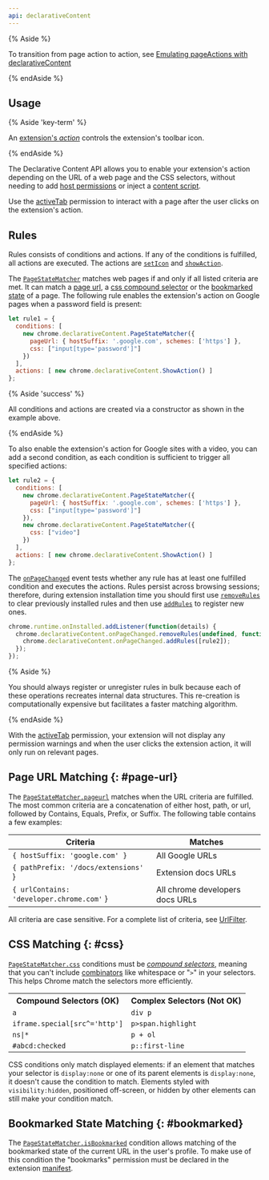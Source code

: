```yaml
---
api: declarativeContent
---
```


{% Aside %}

To transition from page action to action, see [Emulating pageActions with
declarativeContent][emulating-page-actions]

{% endAside %}

## Usage

{% Aside 'key-term' %}

An [extension's _action_][api-action] controls the extension's toolbar icon.

{% endAside %}

The Declarative Content API allows you to enable your extension's action depending on the URL of a
web page and the CSS selectors, without needing to add [host permissions][docs-host-perm] or inject a
[content script][docs-content-scripts]. 

Use the [activeTab][docs-activetab] permission to interact with a page after the user clicks on the
extension's action.

## Rules

Rules consists of conditions and actions. If any of the conditions is fulfilled, all actions are
executed. The actions are [`setIcon`][type-set-icon] and [`showAction`][type-show-action].

The [`PageStateMatcher`][type-page-state-matcher] matches web pages if and only if all listed
criteria are met. It can match a [page url][section-pageurl], a [css compound selector][section-css]
or the [bookmarked state][section-bookmarked] of a page. The following rule enables
the extension's action on Google pages when a password field is present:

```js
let rule1 = {
  conditions: [
    new chrome.declarativeContent.PageStateMatcher({
      pageUrl: { hostSuffix: '.google.com', schemes: ['https'] },
      css: ["input[type='password']"]
    })
  ],
  actions: [ new chrome.declarativeContent.ShowAction() ]
};

```

{% Aside 'success' %}

All conditions and actions are created via a constructor as shown in the example above.

{% endAside %}

To also enable the extension's action for Google sites with a video, you can add a second
condition, as each condition is sufficient to trigger all specified actions:

```js
let rule2 = {
  conditions: [
    new chrome.declarativeContent.PageStateMatcher({
      pageUrl: { hostSuffix: '.google.com', schemes: ['https'] },
      css: ["input[type='password']"]
    }),
    new chrome.declarativeContent.PageStateMatcher({
      css: ["video"]
    })
  ],
  actions: [ new chrome.declarativeContent.ShowAction() ]
};
```

The [`onPageChanged`][event-onpagechanged] event tests whether any rule has at least one fulfilled
condition and executes the actions. Rules persist across browsing sessions; therefore, during
extension installation time you should first use [`removeRules`][docs-removing-rules] to clear
previously installed rules and then use [`addRules`][docs-adding-rules] to register new ones.

```js
chrome.runtime.onInstalled.addListener(function(details) {
  chrome.declarativeContent.onPageChanged.removeRules(undefined, function() {
    chrome.declarativeContent.onPageChanged.addRules([rule2]);
  });
});
```

{% Aside %}

You should always register or unregister rules in bulk because each of these operations recreates
internal data structures. This re-creation is computationally expensive but facilitates a faster
matching algorithm.

{% endAside %}

With the [activeTab][docs-activetab] permission, your extension will not display any permission
warnings and when the user clicks the extension action, it will only run on relevant pages.

## Page URL Matching {: #page-url}

The [`PageStateMatcher.pageurl`][type-matcher-url] matches when the URL criteria are fulfilled. The
most common criteria are a concatenation of either host, path, or url, followed by Contains, Equals, Prefix, or
Suffix. The following table contains a few examples:

| Criteria                                  | Matches                         |
|-------------------------------------------|---------------------------------|
| `{ hostSuffix: 'google.com' }`            | All Google URLs                 |
| `{ pathPrefix: '/docs/extensions'` }      | Extension docs URLs             |
| `{ urlContains: 'developer.chrome.com'` } | All chrome developers docs URLs |

All criteria are case sensitive. For a complete list of criteria, see [UrlFilter][type-urlfilter].

## CSS Matching {: #css}

[`PageStateMatcher.css`][type-matcher-css] conditions must be _[compound selectors][w3-compound]_,
meaning that you can't include [combinators][mdn-combinators] like whitespace or "`>`" in your
selectors. This helps Chrome match the selectors more efficiently.

<table>
  <tbody>
    <tr>
      <th>Compound Selectors (OK)</th>
      <th>Complex Selectors (Not OK)</th>
    </tr>
    <tr>
      <td><code>a</code></td>
      <td><code>div p</code></td>
    </tr>
    <tr>
      <td><code>iframe.special[src^='http']</code></td>
      <td><code>p&gt;span.highlight</code></td>
    </tr>
    <tr>
      <td><code>ns|*</code></td>
      <td><code>p + ol</code></td>
    </tr>
    <tr>
      <td><code>#abcd:checked</code></td>
      <td><code>p::first-line</code></td>
    </tr>
  </tbody>
</table>

CSS conditions only match displayed elements: if an element that matches your selector is
`display:none` or one of its parent elements is `display:none`, it doesn't cause the condition to
match. Elements styled with `visibility:hidden`, positioned off-screen, or hidden by other elements
can still make your condition match.

## Bookmarked State Matching {: #bookmarked}

The [`PageStateMatcher.isBookmarked`][type-matcher-bookmarked] condition allows matching of the
bookmarked state of the current URL in the user's profile. To make use of this condition the
"bookmarks" permission must be declared in the extension [manifest][docs-manifest].

[api-action]: /docs/extensions/reference/action/
[api-declarative]: /docs/extensions/reference/events/#declarative-event-handlers
[docs-activetab]: /docs/extensions/mv3/manifest/activeTab/
[docs-adding-rules]: /docs/extensions/reference/events#adding-rules
[docs-content-scripts]: /docs/extensions/mv3/content_scripts
[docs-host-perm]: /docs/extensions/mv3/declare_permissions#host-permissions
[docs-manifest]: /docs/extensions/mv3/manifest/
[docs-removing-rules]: /docs/extensions/reference/events#removing-rules
[emulating-page-actions]: /docs/extensions/reference/action/#emulating-pageactions-with-declarativecontent
[event-onpagechanged]: #event-onPageChanged
[mdn-combinators]: https://developer.mozilla.org/docs/Web/CSS/CSS_Selectors#combinators
[section-bookmarked]: #bookmarked
[section-css]: #css
[section-pageurl]: #page-url
[type-event]: /docs/extensions/reference/events/#type-Event
[type-matcher-bookmarked]: #property-PageStateMatcher-isBookmarked
[type-matcher-css]: #property-PageStateMatcher-css
[type-matcher-url]: #property-PageStateMatcher-pageUrl
[type-page-state-matcher]: #type-PageStateMatcher
[type-set-icon]: #type-SetIcon
[type-show-action]: #type-ShowAction
[type-urlfilter]: /docs/extensions/reference/events/#type-UrlFilter
[w3-compound]: https://www.w3.org/TR/selectors4/#compound

